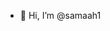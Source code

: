 - 👋 Hi, I’m @samaah1

<!---
samaah1/samaah1 is a ✨ special ✨ repository because its `README.md` (this file) appears on your GitHub profile.
You can click the Preview link to take a look at your changes.
--->
